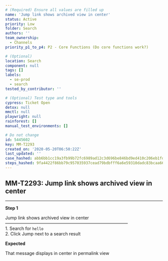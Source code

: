 ```yaml
---
# (Required) Ensure all values are filled up
name: 'Jump link shows archived view in center'
status: Active
priority: Low
folder: Search
authors: ''
team_ownership:
  - Channels
priority_p1_to_p4: P2 - Core Functions (Do core functions work?)

# (Optional)
location: Search
component: null
tags: []
labels:
  - se-prod
  - search
tested_by_contributor: ''

# (Optional) Test type and tools
cypress: Ticket Open
detox: null
mmctl: null
playwright: null
rainforest: []
manual_test_environments: []

# Do not change
id: 5445602
key: MM-T2293
created_on: '2020-05-20T06:50:22Z'
last_updated: ''
case_hashed: abb6bb1cc19a3fb99b72fc6989ad12c3d696be846bd9ed410c206eb1fd8d52d55411d9700b9c501e546e2240465a5061
steps_hashed: 9fa4422f86bb79c957035937cead79bdbfff6a6e59310dadc83bcaa66db4b227d46faf6cba6644e933b9e96830b87fac
---
```


<!-- (Auto-generated) Based on frontmatter's "key" and "name" -->

## MM-T2293: Jump link shows archived view in center

---

**Step 1**

Jump link shows archived view in center\
————————————————————————————\
1\. Search for `hello`\
2\. Click Jump next to a search result

**Expected**

That message displays in center in permalink view
